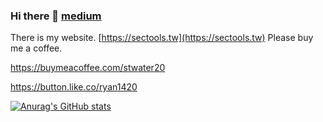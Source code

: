 ### Hi there 👋  [medium](https://54sakuramiku.medium.com/)

There is my website. [https://sectools.tw](https://sectools.tw)   Please buy me a coffee.

https://buymeacoffee.com/stwater20

https://button.like.co/ryan1420

<!--
**stwater20/stwater20** is a ✨ _special_ ✨ repository because its `README.md` (this file) appears on your GitHub profile.

Here are some ideas to get you started:

- 🔭 I’m currently working on ...
- 🌱 I’m currently learning ...
- 👯 I’m looking to collaborate on ...
- 🤔 I’m looking for help with ...
- 💬 Ask me about ...
- 📫 How to reach me: ...
- 😄 Pronouns: ...
- ⚡ Fun fact: ...
-->

[![Anurag's GitHub stats](https://github-readme-stats.vercel.app/api?username=stwater20)](https://github.com/anuraghazra/github-readme-stats)


